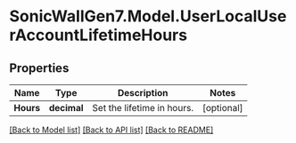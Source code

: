 # SonicWallGen7.Model.UserLocalUserAccountLifetimeHours

## Properties

Name | Type | Description | Notes
------------ | ------------- | ------------- | -------------
**Hours** | **decimal** | Set the lifetime in hours. | [optional] 

[[Back to Model list]](../README.md#documentation-for-models) [[Back to API list]](../README.md#documentation-for-api-endpoints) [[Back to README]](../README.md)

